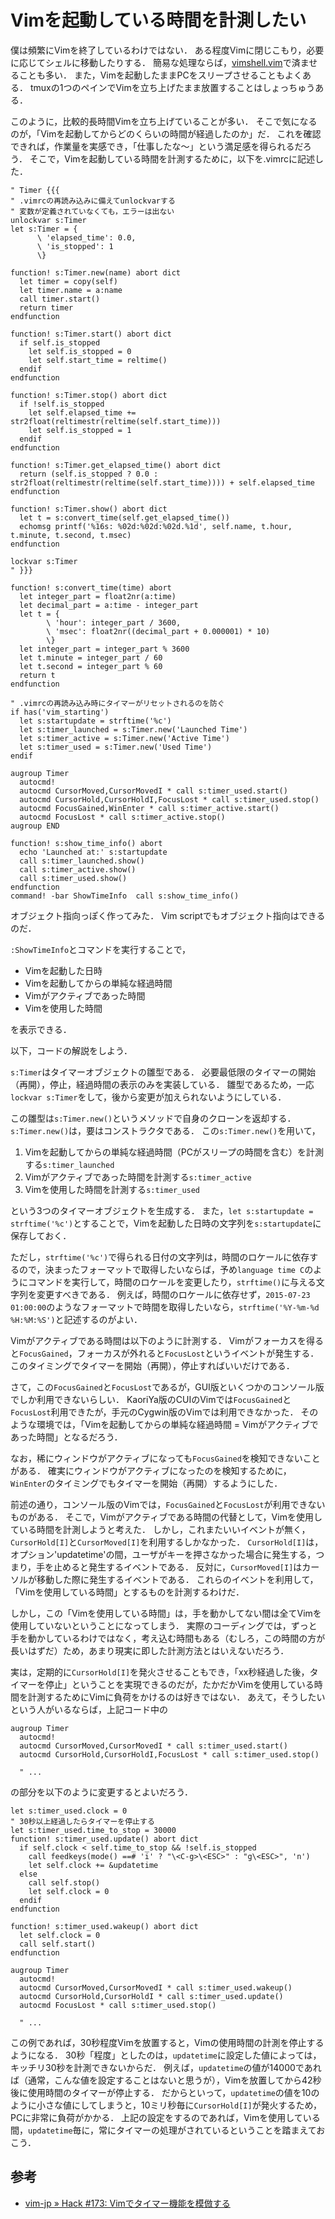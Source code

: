Vimを起動している時間を計測したい
=================================


僕は頻繁にVimを終了しているわけではない．
ある程度Vimに閉じこもり，必要に応じてシェルに移動したりする．
簡易な処理ならば，[vimshell.vim](https://github.com/Shougo/vimshell.vim)で済ませることも多い．
また，Vimを起動したままPCをスリープさせることもよくある．
tmuxの1つのペインでVimを立ち上げたまま放置することはしょっちゅうある．

このように，比較的長時間Vimを立ち上げていることが多い．
そこで気になるのが，「Vimを起動してからどのくらいの時間が経過したのか」だ．
これを確認できれば，作業量を実感でき，「仕事したな～」という満足感を得られるだろう．
そこで，Vimを起動している時間を計測するために，以下を.vimrcに記述した．

```vim
" Timer {{{
" .vimrcの再読み込みに備えてunlockvarする
" 変数が定義されていなくても，エラーは出ない
unlockvar s:Timer
let s:Timer = {
      \ 'elapsed_time': 0.0,
      \ 'is_stopped': 1
      \}

function! s:Timer.new(name) abort dict
  let timer = copy(self)
  let timer.name = a:name
  call timer.start()
  return timer
endfunction

function! s:Timer.start() abort dict
  if self.is_stopped
    let self.is_stopped = 0
    let self.start_time = reltime()
  endif
endfunction

function! s:Timer.stop() abort dict
  if !self.is_stopped
    let self.elapsed_time += str2float(reltimestr(reltime(self.start_time)))
    let self.is_stopped = 1
  endif
endfunction

function! s:Timer.get_elapsed_time() abort dict
  return (self.is_stopped ? 0.0 : str2float(reltimestr(reltime(self.start_time)))) + self.elapsed_time
endfunction

function! s:Timer.show() abort dict
  let t = s:convert_time(self.get_elapsed_time())
  echomsg printf('%16s: %02d:%02d:%02d.%1d', self.name, t.hour, t.minute, t.second, t.msec)
endfunction

lockvar s:Timer
" }}}

function! s:convert_time(time) abort
  let integer_part = float2nr(a:time)
  let decimal_part = a:time - integer_part
  let t = {
        \ 'hour': integer_part / 3600,
        \ 'msec': float2nr((decimal_part + 0.000001) * 10)
        \}
  let integer_part = integer_part % 3600
  let t.minute = integer_part / 60
  let t.second = integer_part % 60
  return t
endfunction

" .vimrcの再読み込み時にタイマーがリセットされるのを防ぐ
if has('vim_starting')
  let s:startupdate = strftime('%c')
  let s:timer_launched = s:Timer.new('Launched Time')
  let s:timer_active = s:Timer.new('Active Time')
  let s:timer_used = s:Timer.new('Used Time')
endif

augroup Timer
  autocmd!
  autocmd CursorMoved,CursorMovedI * call s:timer_used.start()
  autocmd CursorHold,CursorHoldI,FocusLost * call s:timer_used.stop()
  autocmd FocusGained,WinEnter * call s:timer_active.start()
  autocmd FocusLost * call s:timer_active.stop()
augroup END

function! s:show_time_info() abort
  echo 'Launched at:' s:startupdate
  call s:timer_launched.show()
  call s:timer_active.show()
  call s:timer_used.show()
endfunction
command! -bar ShowTimeInfo  call s:show_time_info()
```

オブジェクト指向っぽく作ってみた．
Vim scriptでもオブジェクト指向はできるのだ．

```:ShowTimeInfo```とコマンドを実行することで，

- Vimを起動した日時
- Vimを起動してからの単純な経過時間
- Vimがアクティブであった時間
- Vimを使用した時間

を表示できる．

以下，コードの解説をしよう．

```s:Timer```はタイマーオブジェクトの雛型である．
必要最低限のタイマーの開始（再開），停止，経過時間の表示のみを実装している．
雛型であるため，一応```lockvar s:Timer```をして，後から変更が加えられないようにしている．

この雛型は```s:Timer.new()```というメソッドで自身のクローンを返却する．
```s:Timer.new()```は，要はコンストラクタである．
この```s:Timer.new()```を用いて，

1. Vimを起動してからの単純な経過時間（PCがスリープの時間を含む）を計測する```s:timer_launched```
2. Vimがアクティブであった時間を計測する```s:timer_active```
3. Vimを使用した時間を計測する```s:timer_used```

という3つのタイマーオブジェクトを生成する．
また，```let s:startupdate = strftime('%c')```とすることで，Vimを起動した日時の文字列を```s:startupdate```に保存しておく．

ただし，```strftime('%c')```で得られる日付の文字列は，時間のロケールに依存するので，決まったフォーマットで取得したいならば，予め```language time C```のようにコマンドを実行して，時間のロケールを変更したり，```strftime()```に与える文字列を変更すべきである．
例えば，時間のロケールに依存せず，```2015-07-23 01:00:00```のようなフォーマットで時間を取得したいなら，```strftime('%Y-%m-%d %H:%M:%S')```と記述するのがよい．

Vimがアクティブである時間は以下のように計測する．
Vimがフォーカスを得ると```FocusGained```，フォーカスが外れると```FocusLost```というイベントが発生する．
このタイミングでタイマーを開始（再開），停止すればいいだけである．

さて，この```FocusGained```と```FocusLost```であるが，GUI版といくつかのコンソール版でしか利用できないらしい．
KaoriYa版のCUIのVimでは```FocusGained```と```FocusLost```利用できたが，手元のCygwin版のVimでは利用できなかった．
そのような環境では，「Vimを起動してからの単純な経過時間 = Vimがアクティブであった時間」となるだろう．

なお，稀にウィンドウがアクティブになっても```FocusGained```を検知できないことがある．
確実にウィンドウがアクティブになったのを検知するために，```WinEnter```のタイミングでもタイマーを開始（再開）するようにした．

前述の通り，コンソール版のVimでは，```FocusGained```と```FocusLost```が利用できないものがある．
そこで，Vimがアクティブである時間の代替として，Vimを使用している時間を計測しようと考えた．
しかし，これまたいいイベントが無く，```CursorHold[I]```と```CursorMoved[I]```を利用するしかなかった．
```CursorHold[I]```は，オプション'updatetime'の間，ユーザがキーを押さなかった場合に発生する，つまり，手を止めると発生するイベントである．
反対に，```CursorMoved[I]```はカーソルが移動した際に発生するイベントである．
これらのイベントを利用して，「Vimを使用している時間」とするものを計測するわけだ．

しかし，この「Vimを使用している時間」は，手を動かしてない間は全てVimを使用していないということになってしまう．
実際のコーディングでは，ずっと手を動かしているわけではなく，考え込む時間もある（むしろ，この時間の方が長いはずだ）ため，あまり現実に即した計測方法とはいえないだろう．

実は，定期的に```CursorHold[I]```を発火させることもでき，「xx秒経過した後，タイマーを停止」ということを実現できるのだが，たかだかVimを使用している時間を計測するためにVimに負荷をかけるのは好きではない．
あえて，そうしたいという人がいるならば，上記コード中の

```vim
augroup Timer
  autocmd!
  autocmd CursorMoved,CursorMovedI * call s:timer_used.start()
  autocmd CursorHold,CursorHoldI,FocusLost * call s:timer_used.stop()

  " ...
```

の部分を以下のように変更するとよいだろう．

```vim
let s:timer_used.clock = 0
" 30秒以上経過したらタイマーを停止する
let s:timer_used.time_to_stop = 30000
function! s:timer_used.update() abort dict
  if self.clock < self.time_to_stop && !self.is_stopped
    call feedkeys(mode() ==# 'i' ? "\<C-g>\<ESC>" : "g\<ESC>", 'n')
    let self.clock += &updatetime
  else
    call self.stop()
    let self.clock = 0
  endif
endfunction

function! s:timer_used.wakeup() abort dict
  let self.clock = 0
  call self.start()
endfunction

augroup Timer
  autocmd!
  autocmd CursorMoved,CursorMovedI * call s:timer_used.wakeup()
  autocmd CursorHold,CursorHoldI * call s:timer_used.update()
  autocmd FocusLost * call s:timer_used.stop()

  " ...
```

この例であれば，30秒程度Vimを放置すると，Vimの使用時間の計測を停止するようになる．
30秒「程度」としたのは，```updatetime```に設定した値によっては，キッチリ30秒を計測できないからだ．
例えば，```updatetime```の値が14000であれば（通常，こんな値を設定することはないと思うが），Vimを放置してから42秒後に使用時間のタイマーが停止する．
だからといって，```updatetime```の値を10のように小さな値にしてしまうと，10ミリ秒毎に```CursorHold[I]```が発火するため，PCに非常に負荷がかかる．
上記の設定をするのであれば，Vimを使用している間，```updatetime```毎に，常にタイマーの処理がされているということを踏まえておこう．


## 参考

- [vim-jp &raquo; Hack #173: Vimでタイマー機能を模倣する](http://vim-jp.org/vim-users-jp/2010/09/12/Hack-173.html)
